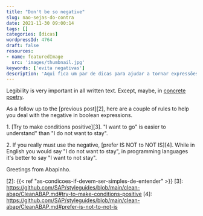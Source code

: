 ```yaml
---
title: "Don't be so negative"
slug: nao-sejas-do-contra
date: 2021-11-30 09:00:14
tags: []
categories: [dicas]
wordpressId: 4764
draft: false
resources:
- name: featuredImage
  src: 'images/thumbnail.jpg'
keywords: ['evita negativas']
description: 'Aqui fica um par de dicas para ajudar a tornar expressões booleanas mais legíveis.'
---
```

Legibility is very important in all written text. Except, maybe, in [concrete poetry][1].

As a follow up to the [previous post][2], here are a couple of rules to help you deal with the negative in boolean expressions.

<!--more-->

1\. [Try to make conditions positive][3]. "I want to go" is easier to understand" than "I do not want to stay".

2\. If you really must use the negative, [prefer IS NOT to NOT IS][4]. While in English you would say "I do not want to stay", in programming languages it's better to say "I want to not stay".

Greetings from Abapinho.

   [1]: https://cdn.culturagenial.com/imagens/aranha.jpg
   [2]: {{< ref "as-condicoes-if-devem-ser-simples-de-entender" >}}
   [3]: https://github.com/SAP/styleguides/blob/main/clean-abap/CleanABAP.md#try-to-make-conditions-positive
   [4]: https://github.com/SAP/styleguides/blob/main/clean-abap/CleanABAP.md#prefer-is-not-to-not-is
